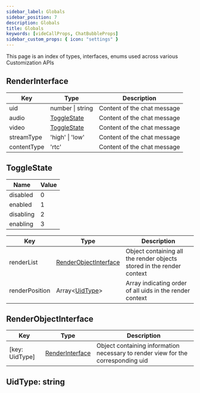 ```yaml
---
sidebar_label: Globals
sidebar_position: 7
description: Globals
title: Globals
keywords: [videCallProps, ChatBubbleProps]
sidebar_custom_props: { icon: "settings" }
---
```


This page is an index of types, interfaces, enums used across various Customization APIs

<api>
<method>

## RenderInterface

<collapsible>

| Key         | Type             | Description                 |
| ----------- | ---------------- | --------------------------- |
| uid         | number \| string | Content of the chat message |
| audio       | [ToggleState](a) | Content of the chat message |
| video       | [ToggleState](a) | Content of the chat message |
| streamType  | 'high' \| 'low'  | Content of the chat message |
| contentType | 'rtc'            | Content of the chat message |

</collapsible>
</method>

<!-- ***************************************************************************************************************** -->

<method>

## ToggleState

<collapsible>

| Name      | Value |
| --------- | ----- |
| disabled  | 0     |
| enabled   | 1     |
| disabling | 2     |
| enabling  | 3     |

| Key            | Type                       | Description                                                           |
| -------------- | -------------------------- | --------------------------------------------------------------------- |
| renderList     | [RenderObjectInterface](a) | Object containing all the render objects stored in the render context |
| renderPosition | Array<[UidType](a)\>       | Array indicating order of all uids in the render context              |

</collapsible>
</method>

<!-- ***************************************************************************************************************** -->

<method>

## RenderObjectInterface

<collapsible>

| Key            | Type                 | Description                                                                      |
| -------------- | -------------------- | -------------------------------------------------------------------------------- |
| [key: UidType] | [RenderInterface](a) | Object containing information necessary to render view for the corresponding uid |

</collapsible>
</method>

<!-- ***************************************************************************************************************** -->

<method>

## UidType: string

</method>

<!-- ***************************************************************************************************************** -->

</api>
